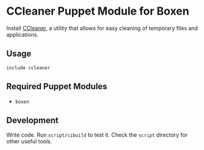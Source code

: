 # CCleaner Puppet Module for Boxen

Install [CCleaner](http://www.piriform.com/mac/ccleaner), a utility that allows for easy cleaning of temporary files and applications.

## Usage

```puppet
include ccleaner
```

## Required Puppet Modules

* `boxen`

## Development

Write code. Run `script/cibuild` to test it. Check the `script`
directory for other useful tools.
